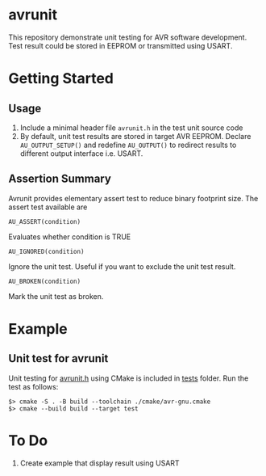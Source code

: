 # avrunit
This repository demonstrate unit testing for AVR software development. Test result could be stored in EEPROM or transmitted using USART.

# Getting Started
## Usage
1. Include a minimal header file ```avrunit.h``` in the test unit source code
2. By default, unit test results are stored in target AVR EEPROM. Declare ```AU_OUTPUT_SETUP()``` and redefine ```AU_OUTPUT()``` to redirect results to different output interface i.e. USART.

## Assertion Summary
Avrunit provides elementary assert test to reduce binary footprint size. The assert test available are

    AU_ASSERT(condition)

Evaluates whether condition is TRUE

    AU_IGNORED(condition)

Ignore the unit test. Useful if you want to exclude the unit test result.

    AU_BROKEN(condition)

Mark the unit test as broken.

# Example
## Unit test for avrunit
Unit testing for [avrunit.h](./avrunit.h) using CMake is included in [tests](./tests) folder.
Run the test as follows:

    $> cmake -S . -B build --toolchain ./cmake/avr-gnu.cmake
    $> cmake --build build --target test

# To Do
1. Create example that display result using USART
